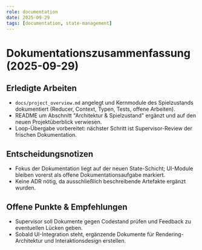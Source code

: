 ```yaml
---
role: documentation
date: 2025-09-29
tags: [documentation, state-management]
---
```


# Dokumentationszusammenfassung (2025-09-29)

## Erledigte Arbeiten
- `docs/project_overview.md` angelegt und Kernmodule des Spielzustands dokumentiert (Reducer, Context, Typen, Tests, offene Arbeiten).
- README um Abschnitt "Architektur & Spielzustand" ergänzt und auf den neuen Projektüberblick verwiesen.
- Loop-Übergabe vorbereitet: nächster Schritt ist Supervisor-Review der frischen Dokumentation.

## Entscheidungsnotizen
- Fokus der Dokumentation liegt auf der neuen State-Schicht; UI-Module bleiben vorerst als offene Dokumentationsaufgabe markiert.
- Keine ADR nötig, da ausschließlich beschreibende Artefakte ergänzt wurden.

## Offene Punkte & Empfehlungen
- Supervisor soll Dokumente gegen Codestand prüfen und Feedback zu eventuellen Lücken geben.
- Sobald UI-Integration steht, ergänzende Dokumente für Rendering-Architektur und Interaktionsdesign erstellen.
